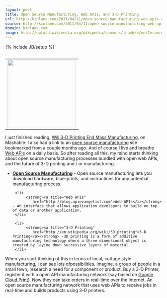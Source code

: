 ```yaml
---
layout: post
title: Open Source Manufacturing, Web APIs, and 3-D Printing
url: http://kinlane.com/2011/04/11/open-source-manufacturing-web-apis-and-3-d-printing/
source: http://kinlane.com/2011/04/11/open-source-manufacturing-web-apis-and-3-d-printing/
domain: kinlane.com
image: http://upload.wikimedia.org/wikipedia/commons/thumb/e/ee/Ceramicprinting.jpg/220px-Ceramicprinting.jpg
---
```

{% include JB/setup %}<table width="50"
       align="right">
     <tbody>
          <tr>
               <td align="center">
                    <a title="3D Printing"
                        href="http://en.wikipedia.org/wiki/3D_printing"><img class="thumbimage"
                         src="http://upload.wikimedia.org/wikipedia/commons/thumb/e/ee/Ceramicprinting.jpg/220px-Ceramicprinting.jpg"
                         alt=""
                         width="220"
                         height="220" /></a>
               </td>
          </tr>
     </tbody>
</table>

<p>
     I just finished reading, <a title="Will 3-D Printing End Mass Manufacturing"
        href="http://mashable.com/2011/04/10/3d-printing-pics/">Will 3-D Printing End Mass Manufacturing</a>, on Mashable. I also had a link to an <a title="open source manufacturing"
        href="http://p2pfoundation.net/Open_Source_Manufacturing_Tools">open source manufacturing</a> site bookmarked from a couple months ago. And of course I live and breathe <a title="Web APIs"
        href="http://blog.apievangelist.com/">Web APIs</a> on a daily basis. So after reading all this, my mind starts thinking about open source manufacturing processes bundled with open web APIs, and the future of 3-D printing and / or manufacturing.
</p>

<ul class="mainlist">
     <li>
          <strong><a title="Open Source Manufacturing"
             href="http://p2pfoundation.net/Open_Source_Manufacturing_Tools">Open Source Manufacturing</a></strong> - Open source manufacturing lets you download hardware, blue-prints, and instructions for any potential manufacturing process.
     </li>

     <li>
          <strong><a title="Web APIs"
             href="http://blog.apievangelist.com">Web-APIs</a></strong> - An interface that allows application developers to build on top of data or another application.
     </li>

     <li>
          <strong><a title="3-D Printing"
             href="http://en.wikipedia.org/wiki/3D_printing">3-D Printing</a></strong> -3D printing is a form of additive manufacturing technology where a three dimensional object is created by laying down successive layers of material.
     </li>
</ul>

<p>
     When you start thinking of this in terms of local, cottage style manufacturing, I can see lots ofpossibilities. Imagine, a group of people in a small town, research a need for a component or product. Buy a 3-D Printer, register it with a open API manufacturing network (say based on <a title="Google Cloud Print"
        href="http://code.google.com/apis/cloudprint/docs/proxyinterfaces.html">Google Cloud Print</a>). Now they can take orders in real-time over the Internet. An open source manufacturing network that uses web APIs to receive jobs in real-time and builds products using 3-D printers.
</p>